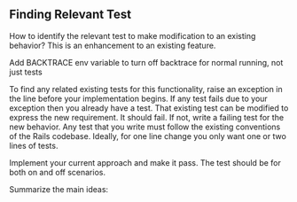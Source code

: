 ## Finding Relevant Test

How to identify the relevant test to make modification to an existing behavior? This is an enhancement to an existing feature.

Add BACKTRACE env variable to turn off backtrace for normal running, not just tests



To find any related existing tests for this functionality, raise an exception in the line before your implementation begins. If any test fails due to your exception then you already have a test. That existing test can be modified to express the new requirement. It should fail. If not, write a failing test for the new behavior. Any test that you write must follow the existing conventions of the Rails codebase. Ideally, for one line change you only want one or two lines of tests.

Implement your current approach and make it pass. The test should be for both on and off scenarios.

Summarize the main ideas:



